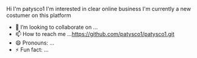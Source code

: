 Hi I'm patysco1
I'm interested in clear online business
I'm currently a new costumer on this platform


- 💞️ I’m looking to collaborate on ...
- 📫 How to reach me ...https://github.com/patysco1/patysco1.git
- 😄 Pronouns: ...
- ⚡ Fun fact: ...

<!---
patysco1/patysco1 is a ✨ special ✨ repository because its `README.md` (this file) appears on your GitHub profile.
You can click the Preview link to take a look at your changes.
--->

